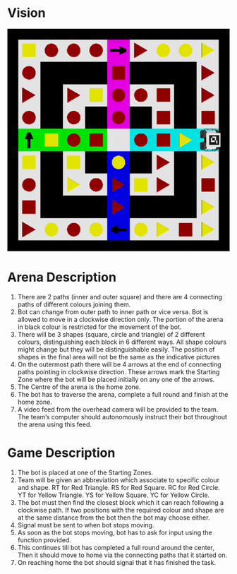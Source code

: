 # Vision

![Arena image](https://github.com/prakhar2408/vision/blob/main/test.png)
# Arena Description

1. There are 2 paths (inner and outer square) and there are 4 connecting paths of different colours joining them.
2. Bot can change from outer path to inner path or vice versa. Bot is allowed to move in a clockwise direction only. The portion of the arena in black colour is restricted for the movement of the bot.
3. There will be 3 shapes (square, circle and triangle) of 2 different colours, distinguishing each block in 6 different ways. All shape colours might change but they will be distinguishable easily. The position of shapes in the final area will not be the same as the indicative pictures
4. On the outermost path there will be 4 arrows at the end of connecting paths pointing in clockwise direction. These arrows mark the Starting Zone where the bot will be placed initially on any one of the arrows.
5. The Centre of the arena is the home zone.
6. The bot has to traverse the arena, complete a full round and finish at the home zone.
7. A video feed from the overhead camera will be provided to the team. The team’s computer should autonomously instruct their bot throughout the arena using this feed.

# Game Description
1. The bot is placed at one of the Starting Zones.
2. Team will be given an abbreviation which associate to
specific colour and shape.
RT for Red Triangle.
RS for Red Square.
RC for Red Circle.
YT for Yellow Triangle.
YS for Yellow Square.
YC for Yellow Circle.
3. The bot must then find the closest block which it can reach following a clockwise path. If two positions with the required colour and shape are at the same distance from the bot then the bot may choose either.
4. Signal must be sent to when bot stops moving.
5. As soon as the bot stops moving, bot has to ask for input using the function provided.
6. This continues till bot has completed a full round around the center, Then it should move to home via the connecting paths that it started on.
7. On reaching home the bot should signal that it has finished the task.
